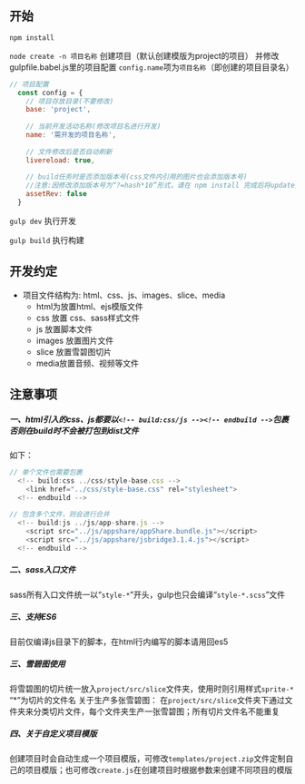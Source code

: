 ## 开始
`npm install`

`node create -n 项目名称` 创建项目（默认创建模版为project的项目）
并修改gulpfile.babel.js里的项目配置 `config.name`项为`项目名称`（即创建的项目目录名）
```javascript
// 项目配置
  const config = {
    // 项目存放目录(不要修改)
    base: 'project',
    
    // 当前开发活动名称(修改项目名进行开发)
    name: '需开发的项目名称',
    
    // 文件修改后是否自动刷新
    livereload: true,
    
    // build任务时是否添加版本号(css文件内引用的图片也会添加版本号)
    //注意:因修改添加版本号为“?=hash*10”形式，请在 npm install 完成后将update文件下的模块覆盖到node_modules
    assetRev: false
  }
```  
`gulp dev` 执行开发

`gulp build` 执行构建

## 开发约定
* 项目文件结构为: html、css、js、images、slice、media
    *  html为放置html、ejs模版文件
    *  css 放置 css、sass样式文件
    *  js 放置脚本文件
    *  images 放置图片文件
    *  slice 放置雪碧图切片
    *  media放置音频、视频等文件

## 注意事项
##### 一、html引入的css、js都要以`<!-- build:css/js --><!-- endbuild -->`包裹否则在build时不会被打包到dist文件
如下：
```javascript
// 单个文件也需要包裹
  <!-- build:css ../css/style-base.css -->
    <link href="../css/style-base.css" rel="stylesheet">
  <!-- endbuild -->
  
// 包含多个文件，则会进行合并
  <!-- build:js ../js/app-share.js -->
    <script src="../js/appshare/appShare.bundle.js"></script>
    <script src="../js/appshare/jsbridge3.1.4.js"></script>
  <!-- endbuild -->
```

##### 二、sass入口文件
sass所有入口文件统一以“`style-*`”开头，gulp也只会编译“`style-*.scss`”文件

##### 三、支持ES6
目前仅编译js目录下的脚本，在html行内编写的脚本请用回es5

##### 三、雪碧图使用
将雪碧图的切片统一放入`project/src/slice`文件夹，使用时则引用样式`sprite-*` “*”为切片的文件名
关于生产多张雪碧图：
在`project/src/slice`文件夹下通过文件夹来分类切片文件，每个文件夹生产一张雪碧图；所有切片文件名不能重复

##### 四、关于自定义项目模版
创建项目时会自动生成一个项目模版，可修改`templates/project.zip`文件定制自己的项目模版；也可修改`create.js`在创建项目时根据参数来创建不同项目的模版